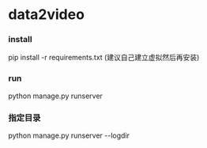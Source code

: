 # data2video

### install
pip install -r requirements.txt
(建议自己建立虚拟然后再安装)

### run
python manage.py runserver


### 指定目录

python manage.py runserver --logdir <dir>